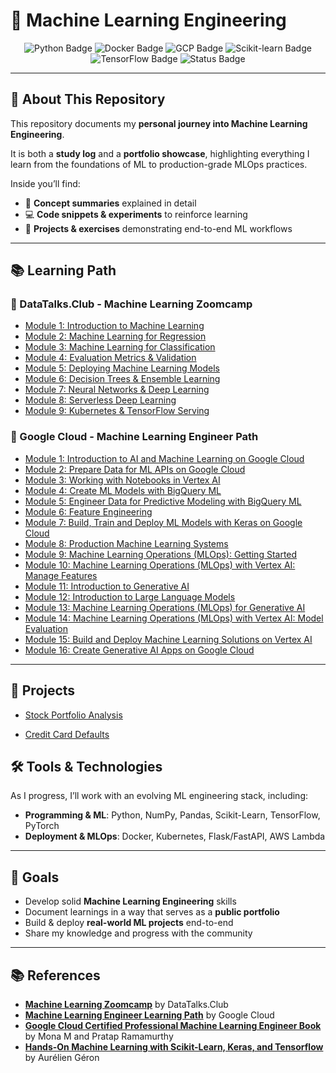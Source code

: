 # 🤖 Machine Learning Engineering

<p align="center">
  <img src="https://img.shields.io/badge/Python-3.11-blue?logo=python" alt="Python Badge"/>
  <img src="https://img.shields.io/badge/Docker-Enabled-blue?logo=docker" alt="Docker Badge"/>
  <img src="https://img.shields.io/badge/Google%20Cloud-ML%20Engineering-blue?logo=google-cloud" alt="GCP Badge"/>
  <img src="https://img.shields.io/badge/scikit--learn-ML%20Models-green?logo=scikitlearn" alt="Scikit-learn Badge"/>
  <img src="https://img.shields.io/badge/TensorFlow-Deep%20Learning-orange?logo=tensorflow" alt="TensorFlow Badge"/>
  <img src="https://img.shields.io/badge/Status-In%20Progress-success" alt="Status Badge"/>
</p>

---

## 📌 About This Repository
This repository documents my **personal journey into Machine Learning Engineering**.  

It is both a **study log** and a **portfolio showcase**, highlighting everything I learn from the foundations of ML to production-grade MLOps practices.  

Inside you’ll find:
- 📖 **Concept summaries** explained in detail  
- 💻 **Code snippets & experiments** to reinforce learning  
- 🚀 **Projects & exercises** demonstrating end-to-end ML workflows  

---

## 📚 Learning Path

### 🔹 DataTalks.Club - Machine Learning Zoomcamp
- [Module 1: Introduction to Machine Learning](./datatalks/module-1/README.md)
- [Module 2: Machine Learning for Regression](./datatalks/module-2/README.md)
- [Module 3: Machine Learning for Classification](./datatalks/module-3/README.md)
- [Module 4: Evaluation Metrics & Validation](./datatalks/module-4/)
- [Module 5: Deploying Machine Learning Models](./datatalks/module-5/)
- [Module 6: Decision Trees & Ensemble Learning](./datatalks/module-6/)
- [Module 7: Neural Networks & Deep Learning](./datatalks/module-7/)
- [Module 8: Serverless Deep Learning](./datatalks/module-8/)
- [Module 9: Kubernetes & TensorFlow Serving](./datatalks/module-9/)


### 🔹 Google Cloud - Machine Learning Engineer Path
- [Module 1: Introduction to AI and Machine Learning on Google Cloud](./google-cloud/module-1/)
- [Module 2: Prepare Data for ML APIs on Google Cloud](./google-cloud)
- [Module 3: Working with Notebooks in Vertex AI](./google-cloud)
- [Module 4: Create ML Models with BigQuery ML](./google-cloud)
- [Module 5: Engineer Data for Predictive Modeling with BigQuery ML](./google-cloud)
- [Module 6: Feature Engineering](./google-cloud)
- [Module 7: Build, Train and Deploy ML Models with Keras on Google Cloud](./google-cloud)
- [Module 8: Production Machine Learning Systems](./google-cloud)
- [Module 9: Machine Learning Operations (MLOps): Getting Started](./google-cloud)
- [Module 10: Machine Learning Operations (MLOps) with Vertex AI: Manage Features](./google-cloud)
- [Module 11: Introduction to Generative AI](./google-cloud)
- [Module 12: Introduction to Large Language Models](./google-cloud)
- [Module 13: Machine Learning Operations (MLOps) for Generative AI](./google-cloud)
- [Module 14: Machine Learning Operations (MLOps) with Vertex AI: Model Evaluation](./google-cloud)
- [Module 15: Build and Deploy Machine Learning Solutions on Vertex AI](./google-cloud)
- [Module 16: Create Generative AI Apps on Google Cloud](./google-cloud)
---

## 🚀 Projects
- [Stock Portfolio Analysis](https://github.com/FerFilho23/Stock-Portfolio-Analysis.git)

- [Credit Card Defaults](https://github.com/FerFilho23/Credit-Card-Defaults.git)

## 🛠️ Tools & Technologies
As I progress, I’ll work with an evolving ML engineering stack, including:

- **Programming & ML**: Python, NumPy, Pandas, Scikit-Learn, TensorFlow, PyTorch  
- **Deployment & MLOps**: Docker, Kubernetes, Flask/FastAPI, AWS Lambda  

---

## 🎯 Goals
- Develop solid **Machine Learning Engineering** skills  
- Document learnings in a way that serves as a **public portfolio**  
- Build & deploy **real-world ML projects** end-to-end  
- Share my knowledge and progress with the community  

---

## 📚 References
- **[Machine Learning Zoomcamp](https://github.com/DataTalksClub/machine-learning-zoomcamp)** by DataTalks.Club  
- **[Machine Learning Engineer Learning Path](https://www.cloudskillsboost.google/paths/17)** by Google Cloud
- **[Google Cloud Certified Professional Machine Learning Engineer Book](https://www.amazon.com/Google-Certified-Professional-Machine-Learning/dp/1119944465)** by Mona M and Pratap Ramamurthy
- **[Hands-On Machine Learning with Scikit-Learn, Keras, and Tensorflow](https://www.amazon.com.br/Hands-Machine-Learning-Scikit-Learn-TensorFlow/dp/1492032646)** by Aurélien Géron